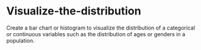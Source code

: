 # Visualize-the-distribution
Create a bar chart or histogram to visualize the distribution of a categorical or continuous variables such as the distribution of ages or genders in a population.
